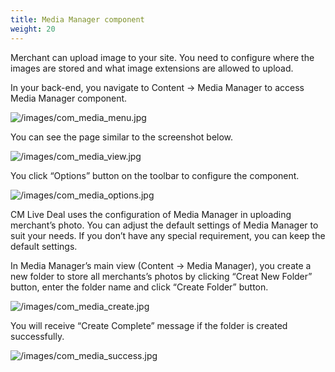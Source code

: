 ```yaml
---
title: Media Manager component
weight: 20
---
```

Merchant can upload image to your site. You need to configure where the images are stored and what image extensions are allowed to upload.

In your back-end, you navigate to Content -> Media Manager to access Media Manager component.

![/images/com_media_menu.jpg](/images/com_media_menu.jpg)

You can see the page similar to the screenshot below.

![/images/com_media_view.jpg](/images/com_media_view.jpg)

You click “Options” button on the toolbar to configure the component.

![/images/com_media_options.jpg](/images/com_media_options.jpg)

CM Live Deal uses the configuration of Media Manager in uploading merchant’s photo. You can adjust the default settings of Media Manager to suit your needs. If you don’t have any special requirement, you can keep the default settings.

In Media Manager’s main view (Content -> Media Manager), you create a new folder to store all merchants’s photos by clicking “Creat New Folder” button, enter the folder name and click “Create Folder” button.

![/images/com_media_create.jpg](/images/com_media_create.jpg)

You will receive “Create Complete” message if the folder is created successfully.

![/images/com_media_success.jpg](/images/com_media_success.jpg)
